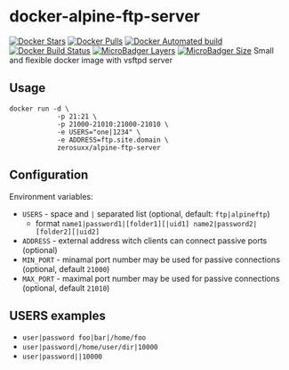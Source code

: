 # docker-alpine-ftp-server
[![Docker Stars](https://img.shields.io/docker/stars/zerosuxx/alpine-ftp-server.svg)](https://hub.docker.com/r/zerosuxx/alpine-ftp-server/) [![Docker Pulls](https://img.shields.io/docker/pulls/zerosuxx/alpine-ftp-server.svg)](https://hub.docker.com/r/zerosuxx/alpine-ftp-server/) [![Docker Automated build](https://img.shields.io/docker/automated/zerosuxx/alpine-ftp-server.svg)](https://hub.docker.com/r/zerosuxx/alpine-ftp-server/) [![Docker Build Status](https://img.shields.io/docker/build/zerosuxx/alpine-ftp-server.svg)](https://hub.docker.com/r/zerosuxx/alpine-ftp-server/) [![MicroBadger Layers](https://img.shields.io/microbadger/layers/zerosuxx/alpine-ftp-server.svg)](https://hub.docker.com/r/zerosuxx/alpine-ftp-server/) [![MicroBadger Size](https://img.shields.io/microbadger/image-size/zerosuxx/alpine-ftp-server.svg)](https://hub.docker.com/r/zerosuxx/alpine-ftp-server/)
Small and flexible docker image with vsftpd server

## Usage
```
docker run -d \
            -p 21:21 \
            -p 21000-21010:21000-21010 \
            -e USERS="one|1234" \
            -e ADDRESS=ftp.site.domain \
            zerosuxx/alpine-ftp-server
```

## Configuration

Environment variables:
- `USERS` - space and `|` separated list (optional, default: `ftp|alpineftp`)
  - format `name1|password1|[folder1][|uid1] name2|password2|[folder2][|uid2]`
- `ADDRESS` - external address witch clients can connect passive ports (optional)
- `MIN_PORT` - minamal port number may be used for passive connections (optional, default `21000`)
- `MAX_PORT` - maximal port number may be used for passive connections (optional, default `21010`)

## USERS examples

- `user|password foo|bar|/home/foo`
- `user|password|/home/user/dir|10000`
- `user|password||10000`
